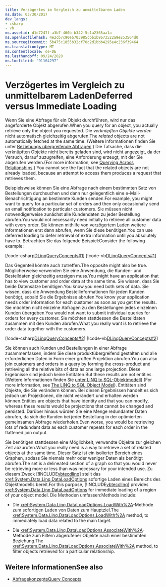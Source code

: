 ```yaml
---
title: Verzögertes im Vergleich zu unmittelbarem Laden
ms.date: 03/30/2017
dev_langs:
- csharp
- vb
ms.assetid: d1d7247f-a3b7-460b-b342-5c1a2365aa1a
ms.openlocfilehash: 4e2cb7c90eb703985cbb1b8673522a9e253564d0
ms.sourcegitcommit: 5b475c1855b32cf78d2d1bbb4295e4c236f39464
ms.translationtype: MT
ms.contentlocale: de-DE
ms.lasthandoff: 09/24/2020
ms.locfileid: "91164297"
---
```

# <a name="deferred-versus-immediate-loading"></a><span data-ttu-id="e5e12-102">Verzögertes im Vergleich zu unmittelbarem Laden</span><span class="sxs-lookup"><span data-stu-id="e5e12-102">Deferred versus Immediate Loading</span></span>

<span data-ttu-id="e5e12-103">Wenn Sie eine Abfrage für ein Objekt durchführen, wird nur das angeforderte Objekt abgerufen.</span><span class="sxs-lookup"><span data-stu-id="e5e12-103">When you query for an object, you actually retrieve only the object you requested.</span></span> <span data-ttu-id="e5e12-104">Die *verknüpften Objekte werden* nicht automatisch gleichzeitig abgerufen.</span><span class="sxs-lookup"><span data-stu-id="e5e12-104">The *related* objects are not automatically fetched at the same time.</span></span> <span data-ttu-id="e5e12-105">(Weitere Informationen finden Sie unter [Beziehungs übergreifende Abfragen](querying-across-relationships.md).) Die Tatsache, dass die verknüpften Objekte nicht bereits geladen sind, wird nicht angezeigt, da der Versuch, darauf zuzugreifen, eine Anforderung erzeugt, mit der Sie abgerufen werden.</span><span class="sxs-lookup"><span data-stu-id="e5e12-105">(For more information, see [Querying Across Relationships](querying-across-relationships.md).) You cannot see the fact that the related objects are not already loaded, because an attempt to access them produces a request that retrieves them.</span></span>  
  
 <span data-ttu-id="e5e12-106">Beispielsweise können Sie eine Abfrage nach einem bestimmten Satz von Bestellungen durchsuchen und dann nur gelegentlich eine e-Mail-Benachrichtigung an bestimmte Kunden senden.</span><span class="sxs-lookup"><span data-stu-id="e5e12-106">For example, you might want to query for a particular set of orders and then only occasionally send an email notification to particular customers.</span></span> <span data-ttu-id="e5e12-107">Sie müssen nicht notwendigerweise zunächst alle Kundendaten zu jeder Bestellung abrufen.</span><span class="sxs-lookup"><span data-stu-id="e5e12-107">You would not necessarily need initially to retrieve all customer data with every order.</span></span> <span data-ttu-id="e5e12-108">Sie können mithilfe von verzögertem Laden weitere Informationen erst dann abrufen, wenn Sie diese benötigen.</span><span class="sxs-lookup"><span data-stu-id="e5e12-108">You can use deferred loading to defer retrieval of extra information until you absolutely have to.</span></span> <span data-ttu-id="e5e12-109">Betrachten Sie das folgende Beispiel:</span><span class="sxs-lookup"><span data-stu-id="e5e12-109">Consider the following example:</span></span>  
  
 [!code-csharp[DLinqQueryConcepts#1](../../../../../../samples/snippets/csharp/VS_Snippets_Data/DLinqQueryConcepts/cs/Program.cs#1)]
 [!code-vb[DLinqQueryConcepts#1](../../../../../../samples/snippets/visualbasic/VS_Snippets_Data/DLinqQueryConcepts/vb/Module1.vb#1)]  
  
 <span data-ttu-id="e5e12-110">Das Gegenteil könnte auch zutreffen.</span><span class="sxs-lookup"><span data-stu-id="e5e12-110">The opposite might also be true.</span></span> <span data-ttu-id="e5e12-111">Möglicherweise verwenden Sie eine Anwendung, die Kunden- und Bestelldaten gleichzeitig anzeigen muss.</span><span class="sxs-lookup"><span data-stu-id="e5e12-111">You might have an application that has to view customer and order data at the same time.</span></span> <span data-ttu-id="e5e12-112">Sie wissen, dass Sie beide Datensätze benötigen.</span><span class="sxs-lookup"><span data-stu-id="e5e12-112">You know you need both sets of data.</span></span> <span data-ttu-id="e5e12-113">Sie wissen, dass die Anwendung Bestellinformationen für jeden Kunden benötigt, sobald Sie die Ergebnisse abrufen.</span><span class="sxs-lookup"><span data-stu-id="e5e12-113">You know your application needs order information for each customer as soon as you get the results.</span></span> <span data-ttu-id="e5e12-114">Sie möchten nicht einzelne Abfragen zu den Bestellungen jedes einzelnen Kunden übergeben.</span><span class="sxs-lookup"><span data-stu-id="e5e12-114">You would not want to submit individual queries for orders for every customer.</span></span> <span data-ttu-id="e5e12-115">Sie möchten stattdessen die Bestelldaten zusammen mit den Kunden abrufen.</span><span class="sxs-lookup"><span data-stu-id="e5e12-115">What you really want is to retrieve the order data together with the customers.</span></span>  
  
 [!code-csharp[DLinqQueryConcepts#2](../../../../../../samples/snippets/csharp/VS_Snippets_Data/DLinqQueryConcepts/cs/Program.cs#2)]
 [!code-vb[DLinqQueryConcepts#2](../../../../../../samples/snippets/visualbasic/VS_Snippets_Data/DLinqQueryConcepts/vb/Module1.vb#2)]  
  
 <span data-ttu-id="e5e12-116">Sie können auch Kunden und Bestellungen in einer Abfrage zusammenfassen, indem Sie diese produktübergreifend gestalten und alle erforderlichen Daten in Form einer großen Projektion abrufen.</span><span class="sxs-lookup"><span data-stu-id="e5e12-116">You can also join customers and orders in a query by forming the cross-product and retrieving all the relative bits of data as one large projection.</span></span> <span data-ttu-id="e5e12-117">Diese Ergebnisse sind jedoch keine Entitäten.</span><span class="sxs-lookup"><span data-stu-id="e5e12-117">But these results are not entities.</span></span> <span data-ttu-id="e5e12-118">(Weitere Informationen finden Sie [unter LINQ to SQL-Objektmodell](the-linq-to-sql-object-model.md)).</span><span class="sxs-lookup"><span data-stu-id="e5e12-118">(For more information, see [The LINQ to SQL Object Model](the-linq-to-sql-object-model.md)).</span></span> <span data-ttu-id="e5e12-119">Entitäten sind Objekte, die Sie verändern können. Bei diesen Ergebnissen handelt es sich jedoch um Projektionen, die nicht verändert und erhalten werden können.</span><span class="sxs-lookup"><span data-stu-id="e5e12-119">Entities are objects that have identity and that you can modify, whereas these results would be projections that cannot be changed and persisted.</span></span> <span data-ttu-id="e5e12-120">Darüber hinaus würden Sie eine Menge redundanter Daten abrufen, da sich die Kunden bei jeder Bestellung in der optimierten gemeinsamen Abfrage wiederholen.</span><span class="sxs-lookup"><span data-stu-id="e5e12-120">Even worse, you would be retrieving lots of redundant data as each customer repeats for each order in the flattened join output.</span></span>  
  
 <span data-ttu-id="e5e12-121">Sie benötigen stattdessen eine Möglichkeit, verwandte Objekte zur gleichen Zeit abzurufen.</span><span class="sxs-lookup"><span data-stu-id="e5e12-121">What you really need is a way to retrieve a set of related objects at the same time.</span></span> <span data-ttu-id="e5e12-122">Dieser Satz ist ein isolierter Bereich eines Graphen, sodass Sie niemals mehr oder weniger Daten als benötigt abrufen.</span><span class="sxs-lookup"><span data-stu-id="e5e12-122">The set is a delineated section of a graph so that you would never be retrieving more or less than was necessary for your intended use.</span></span> <span data-ttu-id="e5e12-123">Zu diesem Zweck [!INCLUDE[vbtecdlinq](../../../../../../includes/vbtecdlinq-md.md)] stellt das <xref:System.Data.Linq.DataLoadOptions> sofortige Laden eines Bereichs des Objektmodells bereit.</span><span class="sxs-lookup"><span data-stu-id="e5e12-123">For this purpose, [!INCLUDE[vbtecdlinq](../../../../../../includes/vbtecdlinq-md.md)] provides <xref:System.Data.Linq.DataLoadOptions> for immediate loading of a region of your object model.</span></span> <span data-ttu-id="e5e12-124">Die Methoden umfassen:</span><span class="sxs-lookup"><span data-stu-id="e5e12-124">Methods include:</span></span>  
  
- <span data-ttu-id="e5e12-125">Die <xref:System.Data.Linq.DataLoadOptions.LoadWith%2A>-Methode zum sofortigen Laden von Daten zum Hauptziel.</span><span class="sxs-lookup"><span data-stu-id="e5e12-125">The  <xref:System.Data.Linq.DataLoadOptions.LoadWith%2A> method, to immediately load data related to the main target.</span></span>  
  
- <span data-ttu-id="e5e12-126">Die <xref:System.Data.Linq.DataLoadOptions.AssociateWith%2A>-Methode zum Filtern abgerufener Objekte nach einer bestimmten Beziehung.</span><span class="sxs-lookup"><span data-stu-id="e5e12-126">The <xref:System.Data.Linq.DataLoadOptions.AssociateWith%2A> method, to filter objects retrieved for a particular relationship.</span></span>  
  
## <a name="see-also"></a><span data-ttu-id="e5e12-127">Weitere Informationen</span><span class="sxs-lookup"><span data-stu-id="e5e12-127">See also</span></span>

- [<span data-ttu-id="e5e12-128">Abfragekonzepte</span><span class="sxs-lookup"><span data-stu-id="e5e12-128">Query Concepts</span></span>](query-concepts.md)
